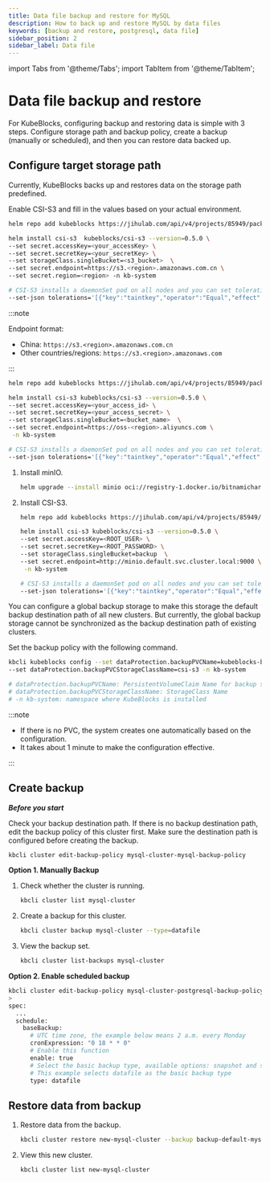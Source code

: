 ```yaml
---
title: Data file backup and restore for MySQL
description: How to back up and restore MySQL by data files
keywords: [backup and restore, postgresql, data file]
sidebar_position: 2
sidebar_label: Data file
---
```


import Tabs from '@theme/Tabs';
import TabItem from '@theme/TabItem';

# Data file backup and restore

For KubeBlocks, configuring backup and restoring data is simple with 3 steps. Configure storage path and backup policy, create a backup (manually or scheduled), and then you can restore data backed up.

## Configure target storage path

Currently, KubeBlocks backs up and restores data on the storage path predefined.

<Tabs>
<TabItem value="S3" label="AWS S3" default>

Enable CSI-S3 and fill in the values based on your actual environment.

```bash
helm repo add kubeblocks https://jihulab.com/api/v4/projects/85949/packages/helm/stable

helm install csi-s3  kubeblocks/csi-s3 --version=0.5.0 \
--set secret.accessKey=<your_accessKey> \
--set secret.secretKey=<your_secretKey> \
--set storageClass.singleBucket=<s3_bucket>  \
--set secret.endpoint=https://s3.<region>.amazonaws.com.cn \
--set secret.region=<region> -n kb-system

# CSI-S3 installs a daemonSet pod on all nodes and you can set tolerations to install daemonSet pods on the specified nodes
--set-json tolerations='[{"key":"taintkey","operator":"Equal","effect":"NoSchedule","value":"taintValue"}]'
```

:::note

Endpoint format:

* China: `https://s3.<region>.amazonaws.com.cn`
* Other countries/regions: `https://s3.<region>.amazonaws.com`

:::

</TabItem>

<TabItem value="OSS" label="OSS">

```bash
helm repo add kubeblocks https://jihulab.com/api/v4/projects/85949/packages/helm/stable

helm install csi-s3 kubeblocks/csi-s3 --version=0.5.0 \
--set secret.accessKey=<your_access_id> \
--set secret.secretKey=<your_access_secret> \
--set storageClass.singleBucket=<bucket_name>  \
--set secret.endpoint=https://oss-<region>.aliyuncs.com \
 -n kb-system

# CSI-S3 installs a daemonSet pod on all nodes and you can set tolerations to install daemonSet pods on the specified nodes
--set-json tolerations='[{"key":"taintkey","operator":"Equal","effect":"NoSchedule","value":"taintValue"}]'
```

</TabItem>

<TabItem value="minIO" label="MinIO">

1. Install minIO.

   ```bash
   helm upgrade --install minio oci://registry-1.docker.io/bitnamicharts/minio --set persistence.enabled=true,persistence.storageClass=csi-hostpath-sc,persistence.size=100Gi,defaultBuckets=backup
   ```

2. Install CSI-S3.

   ```bash
   helm repo add kubeblocks https://jihulab.com/api/v4/projects/85949/packages/helm/stable

   helm install csi-s3 kubeblocks/csi-s3 --version=0.5.0 \
   --set secret.accessKey=<ROOT_USER> \
   --set secret.secretKey=<ROOT_PASSWORD> \
   --set storageClass.singleBucket=backup  \
   --set secret.endpoint=http://minio.default.svc.cluster.local:9000 \
    -n kb-system

   # CSI-S3 installs a daemonSet pod on all nodes and you can set tolerations to install daemonSet pods on the specified nodes
   --set-json tolerations='[{"key":"taintkey","operator":"Equal","effect":"NoSchedule","value":"taintValue"}]'
   ```

</TabItem>
</Tabs>

You can configure a global backup storage to make this storage the default backup destination path of all new clusters. But currently, the global backup storage cannot be synchronized as the backup destination path of existing clusters.

Set the backup policy with the following command.

```bash
kbcli kubeblocks config --set dataProtection.backupPVCName=kubeblocks-backup-data \
--set dataProtection.backupPVCStorageClassName=csi-s3 -n kb-system

# dataProtection.backupPVCName: PersistentVolumeClaim Name for backup storage
# dataProtection.backupPVCStorageClassName: StorageClass Name
# -n kb-system: namespace where KubeBlocks is installed
```

:::note

* If there is no PVC, the system creates one automatically based on the configuration.
* It takes about 1 minute to make the configuration effective.

:::

## Create backup

***Before you start***

Check your backup destination path. If there is no backup destination path, edit the backup policy of this cluster first. Make sure the destination path is configured before creating the backup.

```bash
kbcli cluster edit-backup-policy mysql-cluster-mysql-backup-policy
```

**Option 1. Manually Backup**

1. Check whether the cluster is running.

   ```bash
   kbcli cluster list mysql-cluster
   ```

2. Create a backup for this cluster.

   ```bash
   kbcli cluster backup mysql-cluster --type=datafile
   ```

3. View the backup set.

   ```bash
   kbcli cluster list-backups mysql-cluster 
   ```

**Option 2. Enable scheduled backup**

```bash
kbcli cluster edit-backup-policy mysql-cluster-postgresql-backup-policy
>
spec:
  ...
  schedule:
    baseBackup:
      # UTC time zone, the example below means 2 a.m. every Monday
      cronExpression: "0 18 * * 0"
      # Enable this function
      enable: true
      # Select the basic backup type, available options: snapshot and snapshot
      # This example selects datafile as the basic backup type
      type: datafile
```

## Restore data from backup

1. Restore data from the backup.

   ```bash
   kbcli cluster restore new-mysql-cluster --backup backup-default-mysql-cluster-20230418124113
   ```

2. View this new cluster.

   ```bash
   kbcli cluster list new-mysql-cluster
   ```
